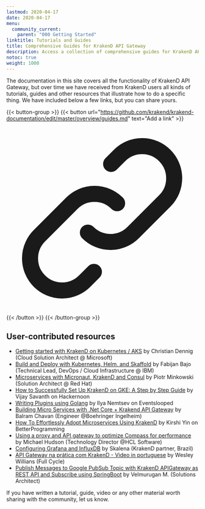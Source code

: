 ```yaml
---
lastmod: 2020-04-17
date: 2020-04-17
menu:
  community_current:
    parent: "000 Getting Started"
linktitle: Tutorials and Guides
title: Comprehensive Guides for KrakenD API Gateway
description: Access a collection of comprehensive guides for KrakenD API Gateway, providing step-by-step instructions and best practices for various use cases
notoc: true
weight: 1000
---
```

The documentation in this site covers all the functionality of KrakenD API Gateway, but over time we have received from KrakenD users all kinds of tutorials, guides and other resources that illustrate how to do a specific thing. We have included below a few links, but you can share yours.

{{< button-group >}}
{{< button url="https://github.com/krakend/krakend-documentation/edit/master/overview/guides.md" text="Add a link" >}}<svg xmlns="http://www.w3.org/2000/svg" class="h-6 w-6" fill="none" viewBox="0 0 24 24" stroke="currentColor">
  <path stroke-linecap="round" stroke-linejoin="round" stroke-width="2" d="M13.828 10.172a4 4 0 00-5.656 0l-4 4a4 4 0 105.656 5.656l1.102-1.101m-.758-4.899a4 4 0 005.656 0l4-4a4 4 0 00-5.656-5.656l-1.1 1.1" />
</svg>
{{< /button >}}
{{< /button-group >}}


## User-contributed resources

- [Getting started with KrakenD on Kubernetes / AKS](https://partlycloudy.blog/2021/02/17/getting-started-with-krakend-on-kubernetes-aks/) by Christian Dennig (Cloud Solution Architect @ Microsoft)
- [Build and Deploy with Kubernetes, Helm, and Skaffold](https://betterprogramming.pub/maintainability-in-the-face-of-api-complexity-e23531e2d322) by Fabijan Bajo (Technical Lead, DevOps / Cloud Infrastructure @ IBM)
- [Microservices with Micronaut, KrakenD and Consul](https://piotrminkowski.com/2021/02/23/microservices-with-micronaut-krakend-and-consul/) by Piotr Minkowski (Solution Architect @ Red Hat)
- [How to Successfully Set Up KrakenD on GKE: A Step by Step Guide](https://hackernoon.com/how-to-successfully-set-up-krakend-on-gke-a-step-by-step-guide-ny22311c) by Vijay Savanth on Hackernoon
- [Writing Plugins using Golang](https://www.eventslooped.com/posts/krakend-writing-plugins/) by Ilya Nemtsev on Eventslooped
- [Building Micro Services with .Net Core + Krakend API Gateway](https://balramchavan.medium.com/building-micro-services-with-net-core-krakend-api-gateway-fad036f10298) by Balram Chavan (Engineer @Boehringer Ingelheim)
- [How To Effortlessly Adopt Microservices Using KrakenD](https://betterprogramming.pub/how-to-effortlessly-adopt-microservices-using-krakend-28c265573877) by Kirshi Yin on BetterProgramming
- [Using a proxy and API gateway to optimize Compass for performance](https://blog.hcltechsw.com/compass/using-a-proxy-and-api-gateway-to-optimize-compass-for-performance/) by Michael Hudson (Technology Director @HCL Software)
- [Configuring Grafana and InfluxDB](https://skalena.github.io/api-methodology/public/cont/krakend-grafana-influxdb/) by Skalena (KrakenD partner, Brazil)
- [API Gateway na prática com KrakenD - Video in portuguese](https://www.youtube.com/watch?v=ni-rti5DgYY) by Wesley Willians (Full Cycle)
- [Publish Messages to Google PubSub Topic with KrakenD APIGateway as REST API and Subscribe using SpringBoot](https://medium.com/@velmuruganmp1210/publish-messages-to-google-pubsub-topic-with-krakend-apigateway-as-rest-api-and-subscribe-using-75fb875f2f2f) by Velmurugan M. (Solutions Architect)


If you have written a tutorial, guide, video or any other material worth sharing with the community, let us know.
